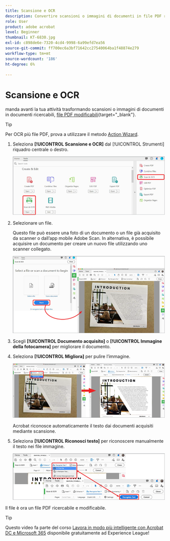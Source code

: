 ```yaml
---
title: Scansione e OCR
description: Convertire scansioni o immagini di documenti in file PDF ricercabili e modificabili e regolare la qualità del file risultante
role: User
product: adobe acrobat
level: Beginner
thumbnail: KT-6830.jpg
exl-id: c898de6e-7320-4cd4-9998-6a99efd7ea56
source-git-commit: ff700ec6a3bf71642cc27540064ba1f48874e279
workflow-type: tm+mt
source-wordcount: '186'
ht-degree: 6%

---
```


# Scansione e OCR

manda avanti la tua attività trasformando scansioni o immagini di documenti in documenti ricercabili, [file PDF modificabili](https://www.adobe.com/it/acrobat/online/pdf-editor.html){target=&quot;_blank&quot;}.

>[!TIP]
>
>Per OCR più file PDF, prova a utilizzare il metodo [Action Wizard](../advanced-tasks/action.md).

1. Seleziona **[!UICONTROL Scansione e OCR]** dal [!UICONTROL Strumenti] riquadro centrale o destro.

   ![Passaggio di scansione 1](../assets/Scan_1.png)

1. Selezionare un file.

   Questo file può essere una foto di un documento o un file già acquisito da scanner o dall’app mobile Adobe Scan. In alternativa, è possibile acquisire un documento per creare un nuovo file utilizzando uno scanner collegato.

   ![Passaggio 2 della scansione](../assets/Scan_2.png)

1. Scegli **[!UICONTROL Documento acquisito]** o **[!UICONTROL Immagine della fotocamera]** per migliorare il documento.

1. Seleziona **[!UICONTROL Migliora]** per pulire l’immagine.

   ![Scansione Passaggio 3](../assets/Scan_3.png)

   Acrobat riconosce automaticamente il testo dai documenti acquisiti mediante scansione.

1. Seleziona **[!UICONTROL Riconosci testo]** per riconoscere manualmente il testo nei file immagine.

   ![Passaggio 4 della scansione](../assets/Scan_4.png)

Il file è ora un file PDF ricercabile e modificabile.

>[!TIP]
>
>Questo video fa parte del corso [Lavora in modo più intelligente con Acrobat DC e Microsoft 365](https://experienceleague.adobe.com/?recommended=Acrobat-U-1-2021.microsoft365) disponibile gratuitamente ad Experience League!
